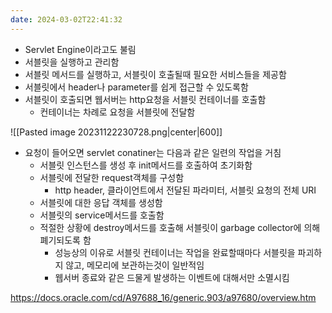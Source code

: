 ```yaml
---
date: 2024-03-02T22:41:32
---
```

- Servlet Engine이라고도 불림
- 서블릿을 실행하고 관리함
- 서블릿 메서드를 실행하고, 서블릿이 호출될때 필요한 서비스들을 제공함
- 서블릿에서 header나 parameter를 쉽게 접근할 수 있도록함
- 서블릿이 호출되면 웹서버는 http요청을 서블릿 컨테이너를 호출함
	- 컨테이너는 차례로 요청을 서블릿에 전달함

![[Pasted image 20231122230728.png|center|600]]

- 요청이 들어오면 servlet conatiner는 다음과 같은 일련의 작업을 거침
	- 서블릿 인스턴스를 생성 후 init메서드를 호출하여 초기화함
	- 서블릿에 전달한 request객체를 구성함
		- http header, 클라이언트에서 전달된 파라미터, 서블릿 요청의 전체 URI
	- 서블릿에 대한 응답 객체를 생성함
	- 서블릿의 service메서드를 호출함
	- 적절한 상황에 destroy메서드를 호출해 서블릿이 garbage collector에 의해 폐기되도록 함
		- 성능상의 이유로 서블릿 컨테이너는 작업을 완료할때마다 서블릿을 파괴하지 않고, 메모리에 보관하는것이 일반적임
		- 웹서버 종료와 같은 드물게 발생하는 이벤트에 대해서만 소멸시킴






https://docs.oracle.com/cd/A97688_16/generic.903/a97680/overview.htm
